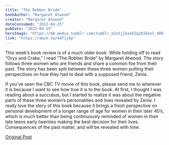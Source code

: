 ```yaml
---
title: "The Robber Bride"
bookAuthor: "Margaret Atwood"
creator: "Margaret Atwood"
dateConsumed: "2012-04-25"
pubDate: "2012-04-25"
heroImage: "https://68.media.tumblr.com/tumblr_m2x5jjba4X1qz81kho1_400.jpg"
link: "https://amzn.to/44T1jXp"
---
```


This week’s book review is of a much older book. While holding off to read “Oryx and Crake,” I read “The Robber Bride” by Margaret Atwood. The story follows three women who are friends and share a common foe from their past. The story has been split between these three women putting their perspectives on how they had to deal with a supposed friend, Zenia.

If you’ve seen the CBC TV movie of this book, please send me to wherever it is because I want to see how true it is to the book. At first, I thought I was reading about a succubus, but I started to realize it was about the negative parts of these three women’s personalities and lives revealed by Zenia. I really love the story of this book because it brings a fresh perspective on personal development of a longer range of age for women in their later 40’s, which is much better than being continuously reminded of women in their late teens early twenties making the best decision for their lives. Consequences of the past matter, and will be revealed with time.

[Original Post](https://jermspeaks.com/post/21788751282/this-weeks-book-review-is-of-a-much-older-book)
